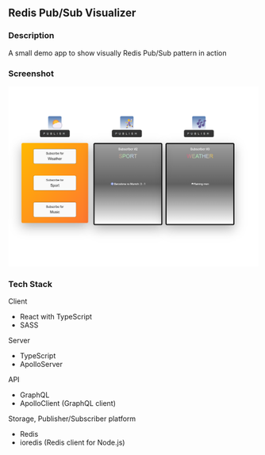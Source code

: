## Redis Pub/Sub Visualizer

### Description

A small demo app to show visually Redis Pub/Sub pattern in action

### Screenshot

![Redis Pub/Sub Visualizer](https://github.com/mihailgaberov/redis-pub-sub-visualized/blob/main/screenshots/redis-pub-sub-visualizer.png)

### Tech Stack

Client

- React with TypeScript
- SASS

Server

- TypeScript
- ApolloServer

API

- GraphQL
- ApolloClient (GraphQL client)

Storage, Publisher/Subscriber platform

- Redis
- ioredis (Redis client for Node.js)

